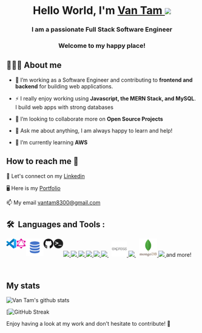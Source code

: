 <h1 align="center">Hello World, I'm <a href="#" target="_blank">Van Tam </a><img src="https://raw.githubusercontent.com/MartinHeinz/MartinHeinz/master/wave.gif" width="30px"></h1>
<h3 align="center">I am a passionate Full Stack Software Engineer</h3>
<h3 align="center">Welcome to my happy place!</h3>
<!-- I love to learn..-->

## 👩🏽‍💻 About me     
- 🔭 I’m working as a Software Engineer and contributing to **frontend and backend** for building web applications.
- ⚡ I really enjoy working using **Javascript, the MERN Stack, and MySQL**. I build web apps with strong databases

- 🤔 I’m looking to collaborate more on **Open Source Projects**

- 💬 Ask me about anything, I am always happy to learn and help!

- 🌱 I’m currently learning **AWS**

## How to reach me  💬 

🤝 Let's connect on my [Linkedin](https://www.linkedin.com/in/van-tam-chau-80062323b/) </br>

🖥️ Here is my [Portfolio](https://vantam8300.github.io/professional-portfolio/) </br>

📫 My email vantam8300@gmail.com


## 🛠 &nbsp;Languages and Tools :


<p align="left"> 
<img align="left" alt="Visual Studio Code" width="26px" src="https://raw.githubusercontent.com/github/explore/80688e429a7d4ef2fca1e82350fe8e3517d3494d/topics/visual-studio-code/visual-studio-code.png" />
<a href="https://www.w3.org/html/" target="_blank"> <img src="https://img.icons8.com/color/48/000000/html-5.png"/> </a> 
<a href="https://www.w3schools.com/css/" target="_blank"> <img src="https://img.icons8.com/color/48/000000/css3.png"/> </a> 
<a href="https://developer.mozilla.org/en-US/docs/Web/JavaScript" target="_blank"> <img src="https://img.icons8.com/color/48/000000/javascript.png"/> </a> 
<a href="https://getbootstrap.com" target="_blank"> <img src="https://img.icons8.com/color/48/000000/bootstrap.png"/> </a>
<a href="https://reactjs.org/" target="_blank"> <img src="https://img.icons8.com/color/48/000000/react-native.png"/> </a>
<img align="left" alt="GraphQL" width="26px" src="https://raw.githubusercontent.com/github/explore/80688e429a7d4ef2fca1e82350fe8e3517d3494d/topics/graphql/graphql.png" />
<a style="padding-right:8px;" href="https://nodejs.org" target="_blank"> <img src="https://img.icons8.com/color/48/000000/nodejs.png"/> </a> 
<a href="https://expressjs.com" target="_blank"> <img src="https://raw.githubusercontent.com/devicons/devicon/master/icons/express/express-original-wordmark.svg" alt="express" width="40" height="40"/> </a>
<img align="left" alt="SQL" width="46px" src="https://raw.githubusercontent.com/github/explore/80688e429a7d4ef2fca1e82350fe8e3517d3494d/topics/sql/sql.png" />
<a style="padding-right:8px;" width="46px" href="https://www.mysql.com/" target="_blank"> <img width="46px" src="https://img.icons8.com/fluent/50/000000/mysql-logo.png"/> </a>
<a href="https://www.mongodb.com/" width="46px" target="_blank"> <img src="https://raw.githubusercontent.com/devicons/devicon/master/icons/mongodb/mongodb-original-wordmark.svg" alt="mongodb" width="48" height="48"/> </a> 
<a href="https://git-scm.com/" target="_blank"> <img src="https://img.icons8.com/color/48/000000/git.png"/> </a> 
<img align="left" alt="GitHub" width="26px" src="https://raw.githubusercontent.com/github/explore/78df643247d429f6cc873026c0622819ad797942/topics/github/github.png" />
<img align="left" alt="Terminal" width="26px" src="https://raw.githubusercontent.com/github/explore/80688e429a7d4ef2fca1e82350fe8e3517d3494d/topics/terminal/terminal.png" />
and more!
<br />
</p>
<br />

## My stats

![Van Tam's github stats]()


[![GitHub Streak]()




Enjoy having a look at my work and don't hesitate to contribute!  🌸
